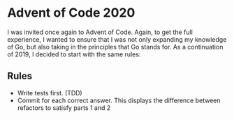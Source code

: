 # Advent of Code 2020

I was invited once again to Advent of Code. Again, to get the full
experience, I wanted to ensure that I was not only expanding my knowledge of Go, but also taking in the principles that Go stands for. As a continuation of
2019, I decided to start with the same rules:

## Rules
- Write tests first. (TDD)
- Commit for each correct answer. This displays the difference between refactors to satisfy parts 1 and 2